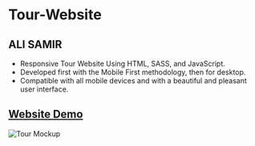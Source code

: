 # Tour-Website

## ALI SAMIR

- Responsive Tour Website Using HTML, SASS, and JavaScript.
- Developed first with the Mobile First methodology, then for desktop.
- Compatible with all mobile devices and with a beautiful and pleasant user interface.

## [Website Demo](https://alisamirali.github.io/Tour-Website/)
![Tour Mockup](https://user-images.githubusercontent.com/62913154/169876657-38a509b4-794b-4708-8d81-b437629c3c15.png)
